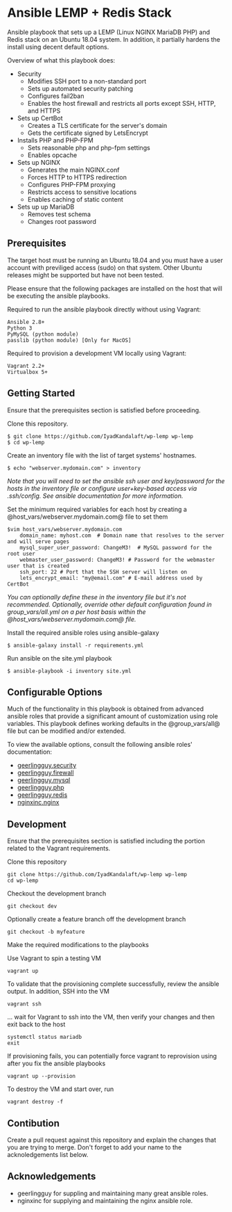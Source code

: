 Ansible LEMP + Redis Stack
==========================

Ansible playbook that sets up a LEMP (Linux NGINX MariaDB PHP) and Redis stack on an Ubuntu 18.04 system.  In addition, it partially hardens the install using decent default options.

Overview of what this playbook does:
* Security
    * Modifies SSH port to a non-standard port
    * Sets up automated security patching
    * Configures fail2ban
    * Enables the host firewall and restricts all ports except SSH, HTTP, and HTTPS
* Sets up CertBot
    * Creates a TLS certificate for the server's domain
    * Gets the certificate signed by LetsEncrypt
* Installs PHP and PHP-FPM
    * Sets reasonable php and php-fpm settings
    * Enables opcache
* Sets up NGINX
    * Generates the main NGINX.conf
    * Forces HTTP to HTTPS redirection
    * Configures PHP-FPM proxying
    * Restricts access to sensitive locations
    * Enables caching of static content
* Sets up up MariaDB
    * Removes test schema
    * Changes root password

Prerequisites
---

The target host must be running an Ubuntu 18.04 and you must have a user account with previliged access (sudo) on that system.  Other Ubuntu releases might be supported but have not been tested.

Please ensure that the following packages are installed on the host that will be executing the ansible playbooks.

Required to run the ansible playbook directly without using Vagrant:

    Ansible 2.8+
    Python 3
    PyMySQL (python module)
    passlib (python module) [Only for MacOS]


Required to provision a development VM locally using Vagrant:

    Vagrant 2.2+
    Virtualbox 5+


Getting Started
---

Ensure that the prerequisites section is satisfied before proceeding.

Clone this repository.

    $ git clone https://github.com/IyadKandalaft/wp-lemp wp-lemp
    $ cd wp-lemp

Create an inventory file with the list of target systems' hostnames.

    $ echo "webserver.mydomain.com" > inventory

_Note that you will need to set the ansible ssh user and key/password for the hosts in the inventory file or configure user+key-based access via .ssh/config.  See ansible documentation for more information._

Set the minimum required variables for each host by creating a @host_vars/webserver.mydomain.com@ file to set them

    $vim host_vars/webserver.mydomain.com
        domain_name: myhost.com  # Domain name that resolves to the server and will serve pages
        mysql_super_user_password: ChangeM3!  # MySQL password for the root user
        webmaster_user_password: ChangeM3! # Password for the webmaster user that is created
        ssh_port: 22 # Port that the SSH server will listen on
        lets_encrypt_email: "my@email.com" # E-mail address used by CertBot

_You can optionally define these in the inventory file but it's not recommended._
_Optionally, override other default configuration found in group_vars/all.yml on a per host basis within the @host_vars/webserver.mydomain.com@ file._

Install the required ansible roles using ansible-galaxy

    $ ansible-galaxy install -r requirements.yml

Run ansible on the site.yml playbook

    $ ansible-playbook -i inventory site.yml


Configurable Options
---

Much of the functionality in this playbook is obtained from advanced ansible roles that provide a significant amount of customization using role variables.  This playbook defines working defaults in the @group_vars/all@ file but can be modified and/or extended.

To view the available options, consult the following ansible roles' documentation:

* [geerlingguy.security](https://github.com/geerlingguy/ansible-role-security)
* [geerlingguy.firewall](https://github.com/geerlingguy/ansible-role-firewall)
* [geerlingguy.mysql](https://github.com/geerlingguy/ansible-role-mysql)
* [geerlingguy.php](https://github.com/geerlingguy/ansible-role-php)
* [geerlingguy.redis](https://github.com/geerlingguy/ansible-role-redis)
* [nginxinc.nginx](https://github.com/nginxinc/ansible-role-nginx)

Development
---
Ensure that the prerequisites section is satisfied including the portion related to the Vagrant requirements.

Clone this repository

    git clone https://github.com/IyadKandalaft/wp-lemp wp-lemp
    cd wp-lemp

Checkout the development branch

    git checkout dev

Optionally create a feature branch off the development branch

    git checkout -b myfeature

Make the required modifications to the playbooks

Use Vagrant to spin a testing VM

    vagrant up

To validate that the provisioning complete successfully, review the ansible output.  In addition, SSH into the VM

    vagrant ssh
    
... wait for Vagrant to ssh into the VM, then verify your changes and then exit back to the host

    systemctl status mariadb
    exit

If provisioning fails, you can potentially force vagrant to reprovision using after you fix the ansible playbooks

    vagrant up --provision

To destroy the VM and start over, run

    vagrant destroy -f


Contibution
---

Create a pull request against this repository and explain the changes that you are trying to merge.
Don't forget to add your name to the acknoledgements list below.


Acknowledgements
---

* geerlingguy for suppling and maintaining many great ansible roles.
* nginxinc for supplying and maintaining the nginx ansible role.
